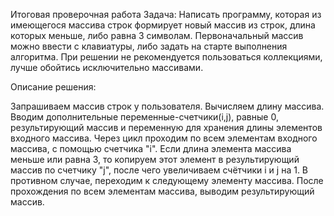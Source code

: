 Итоговая проверочная работа
Задача: Написать программу, которая из имеющегося массива строк формирует новый массив из строк, длина которых меньше, либо равна 3 символам. Первоначальный массив можно ввести с клавиатуры, либо задать на старте выполнения алгоритма. При решении не рекомендуется пользоваться коллекциями, лучше обойтись исключительно массивами.

Описание решения:

Запрашиваем массив строк у пользователя. Вычисляем длину массива.
Вводим дополнительные переменные-счетчики(i,j), равные 0, результирующий массив и переменную для хранения длины элементов входного массива.
Через цикл проходим по всем элементам входного массива, с помощью счетчика "i".
Если длина элемента массива меньше или равна 3, то копируем этот элемент в результирующий массив по счетчику "j", после чего увеличиваем счётчики i и j на 1. В противном случае, переходим к следующему элементу массива.
После прохождения по всем элементам массива, выводим результирующий массив.